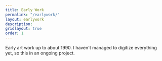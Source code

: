 ```yaml
---
title: Early Work
permalink: "/earlywork/"
layout: earlywork
description:
gridlayout: true
order: 1
---
```


Early art work up to about 1990. I haven't managed to digitize everything yet, so this in an ongoing project.